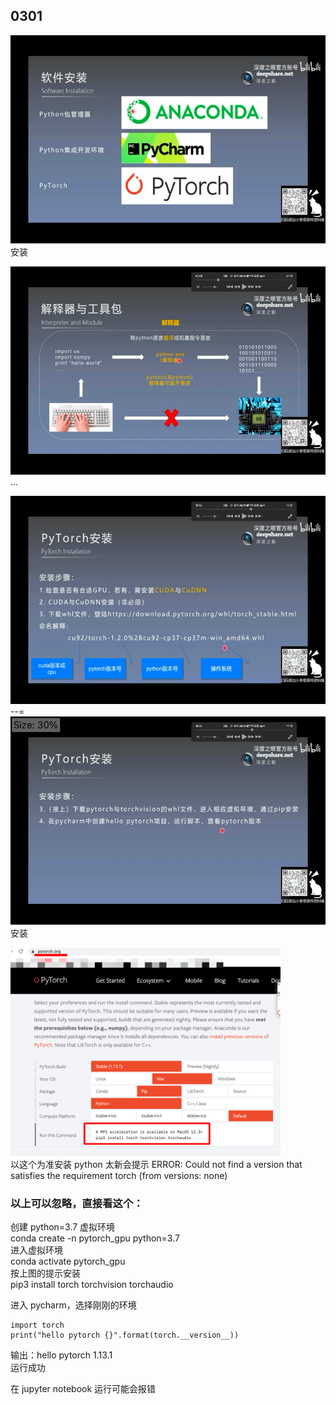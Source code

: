 ## 0301

<img src='./img/2023-03-01-00-45-57.png' height=333px></img>  
安装

<img src='./img/2023-03-01-00-46-51.png' height=333px></img>  
...

<img src='./img/2023-03-01-00-59-54.png' height=333px></img>
--=  
<img src='./img/2023-03-01-01-00-49.png' height=333px></img>  
安装

<img src='./img/2023-03-01-01-04-03.png' height=333px></img>  
以这个为准安装
python 太新会提示 ERROR: Could not find a version that satisfies the requirement torch (from versions: none)

### 以上可以忽略，直接看这个：

创建 python=3.7 虚拟环境  
conda create -n pytorch_gpu python=3.7  
进入虚拟环境  
conda activate pytorch_gpu  
按上图的提示安装  
pip3 install torch torchvision torchaudio

进入 pycharm，选择刚刚的环境

```
import torch
print("hello pytorch {}".format(torch.__version__))
```

输出：hello pytorch 1.13.1  
运行成功

在 jupyter notebook 运行可能会报错
